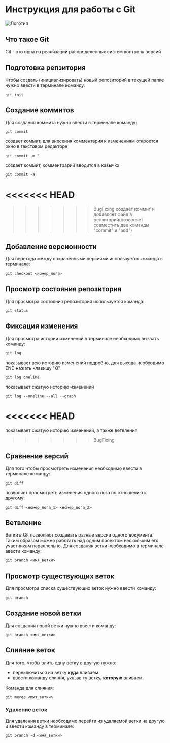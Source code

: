 # **Инструкция для работы с Git**

![Логотип](git.jpg)

## Что такое Git

Git - это одна из реализаций распределенных систем контроля версий

## Подготовка репзитория

Чтобы создать (инициализировать) новый репозиторий в текущей папке нужно ввести в терминале команду:

    git init

## Создание коммитов

Для создания коммита нужно ввести в терминале команду:

    git commit 

создает коммит, для внесения комментария к изменениям откроется окно в текстовом редакторе

    git commit -m "
создает коммит, комментрарий вводится в кавычкх

    git commit -a 
<<<<<<< HEAD
=======

>>>>>>> BugFixing
создает коммит и добавляет файл в репзиторий(позвоняет совместить две команды "commit" и "add")

## Добавление версионности

Для перехода между сохраненными версиями используется команда в терминале:

    git checkout <номер_лога>

## Просмотр состояния репозитория

Для просмотра состояния репозитория используется команда:

    git status

## Фиксация изменения

Для просмотра истории изменений в терминале необходимо вызвать команду:

    git log

показывает всю историю изменений подробно, для выхода необходимо END нажать клавишу "Q"

    git log oneline

показывает сжатую историю изменений

    git log --oneline --all --graph

<<<<<<< HEAD
=======
показывает сжатую историю изменений, а также ветвления

>>>>>>> BugFixing
## Сравнение версий

Для того чтобы просмотреть изменения необходимо ввести в терминале команду:

    git diff

позволяет просмотреть изменения одного лога по отношению к другому:

    git diff <номер_лога_1> <номер_лога_2>

## Ветвление

Ветки в Git позволяют создавать разные версии одного документа. Таким образом можно работать над одним проектом нескольким его участникам параллельно. Для создания ветки необходимо в терминале ввести команду:

    git branch <имя_ветки>

## Просмотр существующих веток

Для просмотра списка существующих веток нужно ввести команду:

    git branch

## Создание новой ветки

Для создания новой ветки нужно ввести команду:

    git branch <имя_ветки>

## Слияние веток

Для того, чтобы влить одну ветку в другую нужно:
- переключиться на ветку **куда** вливаем
- ввести команду слиния, указав ту ветку, **которую** вливаем.

Команда для слияния:

    git merge <имя_ветки>

### Удаление веток

Для удаления ветки необходимо перейти из удаляемой ветки на другую и ввести команду в терминале:

    git branch -d <имя_ветки>